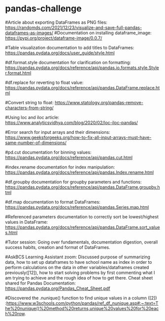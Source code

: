 # pandas-challenge
#Article about exporting DataFrames as PNG files: https://randomds.com/2021/12/23/visualize-and-save-full-pandas-dataframes-as-images/
#Documentation on installing dataframe_image: https://pypi.org/project/dataframe-image/0.0.7/

#Table visualization documentation to add titles to DataFrames: https://pandas.pydata.org/docs/user_guide/style.html

#df.format.style documentation for clarification on formatting: https://pandas.pydata.org/docs/reference/api/pandas.io.formats.style.Styler.format.html

#df.replace for reverting to float value: https://pandas.pydata.org/docs/reference/api/pandas.DataFrame.replace.html

#Convert string to float: https://www.statology.org/pandas-remove-characters-from-string/

#Using loc and iloc article: https://www.analyticsvidhya.com/blog/2020/02/loc-iloc-pandas/

#Error search for input arrays and their dimensions: https://www.geeksforgeeks.org/how-to-fix-all-input-arrays-must-have-same-number-of-dimensions/

#pd.cut documentation for binning values: https://pandas.pydata.org/docs/reference/api/pandas.cut.html

#index.rename documentation for index manipulation: https://pandas.pydata.org/docs/reference/api/pandas.Index.rename.html

#df.groupby documentation for groupby parameters and functions: https://pandas.pydata.org/docs/reference/api/pandas.DataFrame.groupby.html

#df.map documentation to format DataFrames: https://pandas.pydata.org/docs/reference/api/pandas.Series.map.html

#Referenced parameters documentation to correctly sort be lowest/highest values in DataFrame: https://pandas.pydata.org/docs/reference/api/pandas.DataFrame.sort_values.html

#Tutor session: Going over fundamentals, documentation digestion, overall success habits, creation and format of DataFrames.

#AskBCS Learning Assistant zoom: Discussed purpose of summarizing data, how to set up dataframes to have school name as index in order to perform calculations on
    the data in other variables/dataframes created previously([12]), how to start solving problems by first commenting what I am trying to achieve and the rough idea
     of how to get there. Cheat sheet shared for Pandas Documentation: https://pandas.pydata.org/Pandas_Cheat_Sheet.pdf
     
#Discovered the .nunique() function to find unique values in a column ([2]) :https://www.w3schools.com/python/pandas/ref_df_nunique.asp#:~:text=The%20nunique()%20method%20returns,unique%20values%20for%20each%20row.
